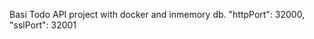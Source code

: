 
Basi Todo API project with docker and inmemory db.
      "httpPort": 32000,
      "sslPort": 32001
